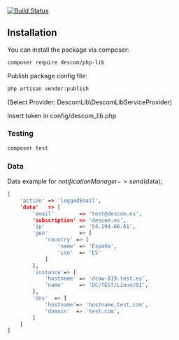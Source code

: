 [![Build Status](https://travis-ci.org/descom-es/php-lib.svg?branch=master)](https://travis-ci.org/descom-es/php-lib)


## Installation

You can install the package via composer:

```bash
composer require descom/php-lib
```

Publish package config file:
```bash
php artisan vendor:publish
```
(Select Provider: DescomLib\DescomLibServiceProvider)

Insert token in config/descom_lib.php


### Testing

``` bash
composer test
```


### Data

Data example for $notificationManager->send($data);

```bash
[
    'action' => 'loggedEmail',
    'data'   => [
        'email'        => 'test@descom.es',
        'subscription' => 'descom.es',
        'ip'           => '54.194.66.61',
        'geo'          => [
            'country' => [
                'name' => 'España',
                'iso'  => 'ES'
            ]
        ],
        'instance'=> [
            'hostname' => 'dcaw-019.test.es',
            'name'     => 'DC/TEST/Linux/01',
        ],
        'dns'  => [
            'hostname'=> 'hostname.test.com',
            'domain'  => 'test.com',
        ]
    ]
]
```
